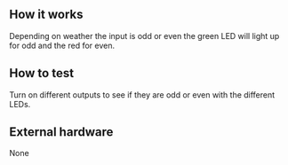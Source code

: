 <!---

This file is used to generate your project datasheet. Please fill in the information below and delete any unused
sections.

You can also include images in this folder and reference them in the markdown. Each image must be less than
512 kb in size, and the combined size of all images must be less than 1 MB.
-->

## How it works

Depending on weather the input is odd or even the green LED will light up for odd and the red for even.
## How to test

Turn on different outputs to see if they are odd or even with the different LEDs. 
## External hardware

None
